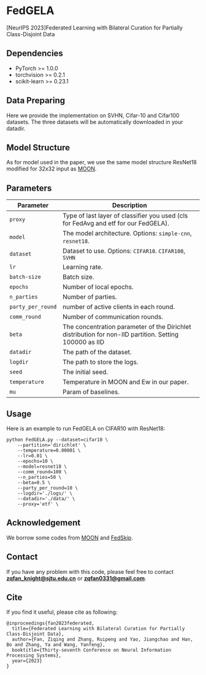 # FedGELA
[NeurIPS 2023]Federated Learning with Bilateral Curation for Partially Class-Disjoint Data

## Dependencies
* PyTorch >= 1.0.0
* torchvision >= 0.2.1
* scikit-learn >= 0.23.1

## Data Preparing
Here we provide the implementation on SVHN, Cifar-10 and Cifar100 datasets. The three datasets will be automatically downloaded in your datadir. 

## Model Structure
As for model used in the paper, we use the same model structure ResNet18 modified for 32x32 input as [MOON](https://github.com/QinbinLi/MOON).

## Parameters
| Parameter                      | Description                                 |
| ----------------------------- | ---------------------------------------- |
| `proxy` | Type of last layer of classifier you used (cls for FedAvg and etf for our FedGELA). |
| `model`                     | The model architecture. Options: `simple-cnn`, `resnet18`.|
| `dataset`      | Dataset to use. Options: `CIFAR10`. `CIFAR100`, `SVHN`|
| `lr` | Learning rate. |
| `batch-size` | Batch size. |
| `epochs` | Number of local epochs. |
| `n_parties` | Number of parties. |
| `party_per_round` | number of active clients in each round. |
| `comm_round`    | Number of communication rounds. |
| `beta` | The concentration parameter of the Dirichlet distribution for non-IID partition. Setting 100000 as IID |
| `datadir` | The path of the dataset. |
| `logdir` | The path to store the logs. |
| `seed` | The initial seed. |  
| `temperature` | Temperature in MOON and Ew in our paper. | 
| `mu` | Param of baselines. | 

## Usage
Here is an example to run FedGELA on CIFAR10 with ResNet18:
```
python FedGELA.py --dataset=cifar10 \
    --partition='dirichlet' \
    --temperature=0.00001 \
    --lr=0.01 \
    --epochs=10 \
    --model=resnet18 \
    --comm_round=100 \
    --n_parties=50 \
    --beta=0.5 \
    --party_per_round=10 \
    --logdir='./logs/' \
    --datadir='./data/' \
    --proxy='etf' \
```
## Acknowledgement
We borrow some codes from [MOON](https://github.com/QinbinLi/MOON) and [FedSkip](https://github.com/MediaBrain-SJTU/FedSki).

## Contact

If you have any problem with this code, please feel free to contact **zqfan_knight@sjtu.edu.cn** or **zqfan0331@gmail.com**.

## Cite

If you find it useful, please cite as following:
```
@inproceedings{fan2023federated,
  title={Federated Learning with Bilateral Curation for Partially Class-Disjoint Data},
  author={Fan, Ziqing and Zhang, Ruipeng and Yao, Jiangchao and Han, Bo and Zhang, Ya and Wang, Yanfeng},
  booktitle={Thirty-seventh Conference on Neural Information Processing Systems},
  year={2023}
}
```
